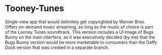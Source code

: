 # Tooney-Tunes
Single-view app that would definitely get copyrighted by Warner Bros.
Offers on-demand music streaming, so long as the music of choice is part of the Looney Tunes soundtrack.
This version includes a UI image of Bugs Bunny on the main interface, as it was executively decided (by me) that the Bugs Bunny version would be more marketable to consumers than the Daffy Duck version that was created in a separate branch.
